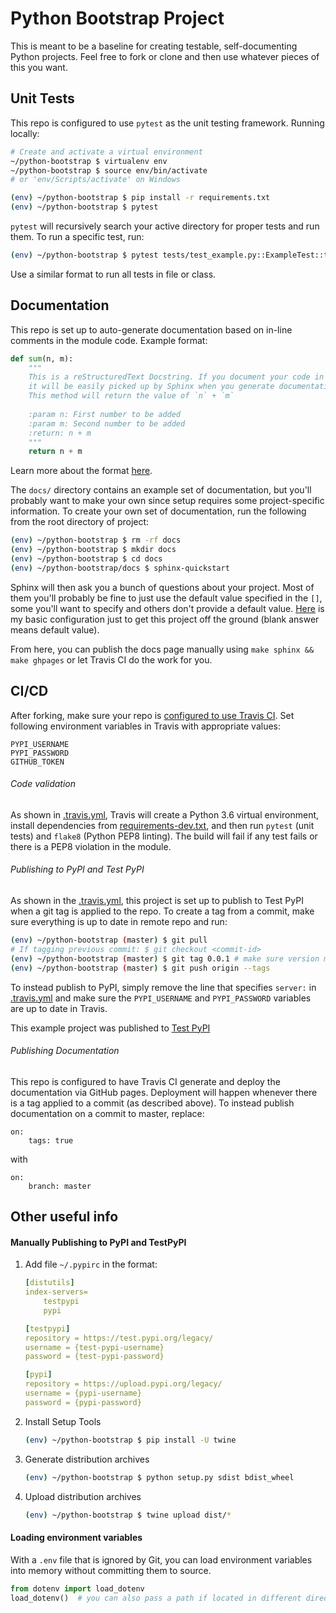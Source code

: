 # Python Bootstrap Project

This is meant to be a baseline for creating testable, self-documenting Python projects. Feel free to fork or clone and then use whatever pieces of this you want.

## Unit Tests

This repo is configured to use `pytest` as the unit testing framework. Running locally:

```bash
# Create and activate a virtual environment
~/python-bootstrap $ virtualenv env
~/python-bootstrap $ source env/bin/activate 
# or 'env/Scripts/activate' on Windows

(env) ~/python-bootstrap $ pip install -r requirements.txt
(env) ~/python-bootstrap $ pytest
```

`pytest` will recursively search your active directory for proper tests and run them. To run a specific test, run:
```bash
(env) ~/python-bootstrap $ pytest tests/test_example.py::ExampleTest::test_mock
```
Use a similar format to run all tests in file or class.

## Documentation

This repo is set up to auto-generate documentation based on in-line comments in the module code. Example format:

```python
def sum(n, m):
    """
    This is a reStructuredText Docstring. If you document your code in this format,
    it will be easily picked up by Sphinx when you generate documentation.
    This method will return the value of `n` + `m`
    
    :param n: First number to be added
    :param m: Second number to be added
    :return: n + m
    """
    return n + m
```

Learn more about the format [here](https://www.python.org/dev/peps/pep-0257/).

The `docs/` directory contains an example set of documentation, but you'll probably want to make your own since setup requires some project-specific information. To create your own set of documentation, run the following from the root directory of project:

```bash
(env) ~/python-bootstrap $ rm -rf docs
(env) ~/python-bootstrap $ mkdir docs
(env) ~/python-bootstrap $ cd docs
(env) ~/python-bootstrap/docs $ sphinx-quickstart
```
Sphinx will then ask you a bunch of questions about your project. Most of them you'll probably be fine to just use the default value specified in the `[]`, some you'll want to specify and others don't provide a default value. [Here](markdown/sphinx.md) is my basic configuration just to get this project off the ground (blank answer means default value).

From here, you can publish the docs page manually using `make sphinx && make ghpages` or let Travis CI do the work for you.

## CI/CD

After forking, make sure your repo is [configured to use Travis CI](https://github.com/apps/travis-ci/installations/new). Set following environment variables in Travis with appropriate values:

```
PYPI_USERNAME
PYPI_PASSWORD
GITHUB_TOKEN
```

###### Code validation

As shown in [.travis.yml](.travis.yml), Travis will create a Python 3.6 virtual environment, install dependencies from [requirements-dev.txt](requirements-dev.txt), and then run `pytest` (unit tests) and `flake8` (Python PEP8 linting). The build will fail if any test fails or there is a PEP8 violation in the module.

###### Publishing to PyPI and Test PyPI

As shown in the [.travis.yml](.travis.yml), this project is set up to publish to Test PyPI when a git tag is applied to the repo. To create a tag from a commit, make sure everything is up to date in remote repo and run:

```bash
(env) ~/python-bootstrap (master) $ git pull
# If tagging previous commit: $ git checkout <commit-id>
(env) ~/python-bootstrap (master) $ git tag 0.0.1 # make sure version matches setup.py
(env) ~/python-bootstrap (master) $ git push origin --tags
```

To instead publish to PyPI, simply remove the line that specifies `server:` in [.travis.yml](.travis.yml) and make sure the `PYPI_USERNAME` and `PYPI_PASSWORD` variables are up to date in Travis.

This example project was published to [Test PyPI](https://test.pypi.org/project/bootstrap-example-package/)

###### Publishing Documentation

This repo is configured to have Travis CI generate and deploy the documentation via GitHub pages. Deployment will happen whenever there is a tag applied to a commit (as described above). To instead publish documentation on a commit to master, replace:

```
on:
    tags: true
```

with

```
on:
    branch: master
```





## Other useful info

#### Manually Publishing to PyPI and TestPyPI

1. Add file `~/.pypirc` in the format:

    ```yaml
    [distutils]
    index-servers=
        testpypi
        pypi

    [testpypi]
    repository = https://test.pypi.org/legacy/
    username = {test-pypi-username}
    password = {test-pypi-password}

    [pypi]
    repository = https://upload.pypi.org/legacy/
    username = {pypi-username}
    password = {pypi-password}
    ```
2. Install Setup Tools
   ```bash
   (env) ~/python-bootstrap $ pip install -U twine
   ```
3. Generate distribution archives
   ```bash
   (env) ~/python-bootstrap $ python setup.py sdist bdist_wheel
   ```
4. Upload distribution archives
   ```bash
   (env) ~/python-bootstrap $ twine upload dist/*
   ```

#### Loading environment variables

With a `.env` file that is ignored by Git, you can load environment variables into memory without committing them to source.

```python
from dotenv import load_dotenv
load_dotenv()  # you can also pass a path if located in different directory
```